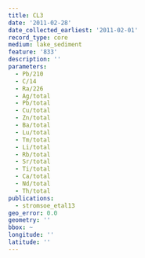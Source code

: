 ```yaml
---
title: CL3
date: '2011-02-28'
date_collected_earliest: '2011-02-01'
record_type: core
medium: lake_sediment
feature: '833'
description: ''
parameters:
  - Pb/210
  - C/14
  - Ra/226
  - Ag/total
  - Pb/total
  - Cu/total
  - Zn/total
  - Ba/total
  - Lu/total
  - Tm/total
  - Li/total
  - Rb/total
  - Sr/total
  - Ti/total
  - Ca/total
  - Nd/total
  - Th/total
publications:
  - stromsoe_etal13
geo_error: 0.0
geometry: ''
bbox: ~
longitude: ''
latitude: ''
---
```


